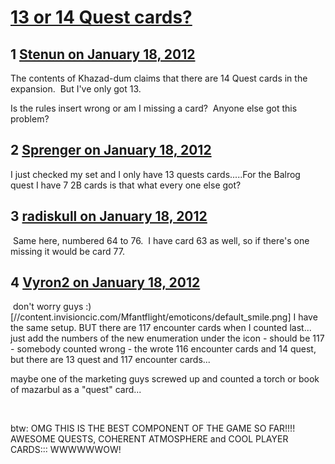 # [13 or 14 Quest cards?](https://community.fantasyflightgames.com/topic/59159-13-or-14-quest-cards/)

## 1 [Stenun on January 18, 2012](https://community.fantasyflightgames.com/topic/59159-13-or-14-quest-cards/?do=findComment&comment=581176)

The contents of Khazad-dum claims that there are 14 Quest cards in the expansion.  But I've only got 13.

Is the rules insert wrong or am I missing a card?  Anyone else got this problem?

## 2 [Sprenger on January 18, 2012](https://community.fantasyflightgames.com/topic/59159-13-or-14-quest-cards/?do=findComment&comment=581360)

I just checked my set and I only have 13 quests cards.....For the Balrog quest I have 7 2B cards is that what every one else got?

## 3 [radiskull on January 18, 2012](https://community.fantasyflightgames.com/topic/59159-13-or-14-quest-cards/?do=findComment&comment=581369)

 Same here, numbered 64 to 76.  I have card 63 as well, so if there's one missing it would be card 77.

## 4 [Vyron2 on January 18, 2012](https://community.fantasyflightgames.com/topic/59159-13-or-14-quest-cards/?do=findComment&comment=581375)

 don't worry guys :) [//content.invisioncic.com/Mfantflight/emoticons/default_smile.png] I have the same setup. BUT there are 117 encounter cards when I counted last... just add the numbers of the new enumeration under the icon - should be 117 - somebody counted wrong - the wrote 116 encounter cards and 14 quest, but there are 13 quest and 117 encounter cards... 

maybe one of the marketing guys screwed up and counted a torch or book of mazarbul as a "quest" card...

 

btw: OMG THIS IS THE BEST COMPONENT OF THE GAME SO FAR!!!! AWESOME QUESTS, COHERENT ATMOSPHERE and COOL PLAYER CARDS::: WWWWWWOW!

